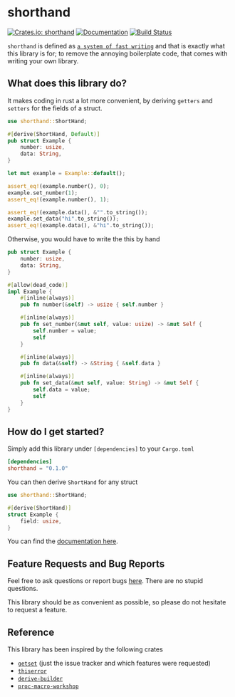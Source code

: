 shorthand
===
[![Crates.io: shorthand](https://img.shields.io/crates/v/shorthand.svg)](https://crates.io/crates/shorthand/)
[![Documentation](https://docs.rs/shorthand/badge.svg)](https://docs.rs/shorthand/)
[![Build Status](https://travis-ci.org/Luro02/shorthand.svg?branch=master)](https://travis-ci.org/Luro02/shorthand)

`shorthand` is defined as
[`a system of fast writing`](https://dictionary.cambridge.org/de/worterbuch/englisch/shorthand)
and that is exactly what this library is for; to remove the annoying
boilerplate code, that comes with writing your own library.

## What does this library do?

It makes coding in rust a lot more convenient, by deriving `getters` and
`setters` for the fields of a struct.

```rust
use shorthand::ShortHand;

#[derive(ShortHand, Default)]
pub struct Example {
    number: usize,
    data: String,
}

let mut example = Example::default();

assert_eq!(example.number(), 0);
example.set_number(1);
assert_eq!(example.number(), 1);

assert_eq!(example.data(), &"".to_string());
example.set_data("hi".to_string());
assert_eq!(example.data(), &"hi".to_string());
```

Otherwise, you would have to write the this by hand

```rust
pub struct Example {
    number: usize,
    data: String,
}

#[allow(dead_code)]
impl Example {
    #[inline(always)]
    pub fn number(&self) -> usize { self.number }

    #[inline(always)]
    pub fn set_number(&mut self, value: usize) -> &mut Self {
        self.number = value;
        self
    }

    #[inline(always)]
    pub fn data(&self) -> &String { &self.data }

    #[inline(always)]
    pub fn set_data(&mut self, value: String) -> &mut Self {
        self.data = value;
        self
    }
}
```

## How do I get started?

Simply add this library under `[dependencies]` to your `Cargo.toml`
```toml
[dependencies]
shorthand = "0.1.0"
```

You can then derive `ShortHand` for any struct

```rust
use shorthand::ShortHand;

#[derive(ShortHand)]
struct Example {
    field: usize,
}
```

You can find the [documentation here](https://docs.rs/shorthand/).

## Feature Requests and Bug Reports

Feel free to ask questions or report bugs [here](https://www.github.com/luro02/shorthand).
There are no stupid questions.

This library should be as convenient as possible, so please do not hesitate
to request a feature.

## Reference

This library has been inspired by the following crates
- [`getset`] (just the issue tracker and which features were requested)
- [`thiserror`]
- [`derive-builder`]
- [`proc-macro-workshop`]

[`getset`]: https://github.com/Hoverbear/getset
[`thiserror`]: https://github.com/dtolnay/thiserror
[`derive-builder`]: https://github.com/colin-kiegel/rust-derive-builder
[`proc-macro-workshop`]: https://github.com/dtolnay/proc-macro-workshop
[`proc_macro`]: https://doc.rust-lang.org/reference/procedural-macros.html
